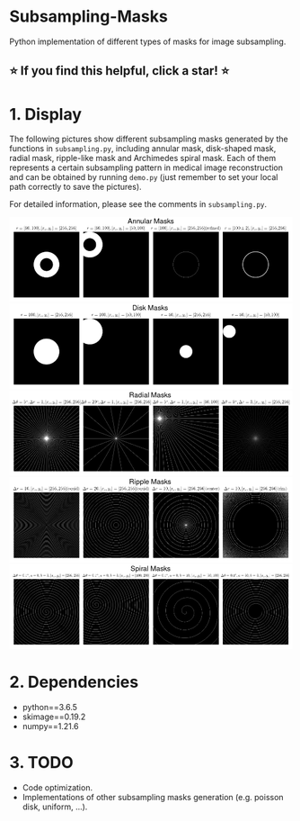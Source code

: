 # Subsampling-Masks
Python implementation of different types of masks for image subsampling.

## :star: If you find this helpful, click a star! :star: ##

# 1. Display
The following pictures show different subsampling masks generated by the functions in `subsampling.py`, including annular mask, disk-shaped mask, radial mask, ripple-like mask and Archimedes spiral mask. Each of them represents a certain subsampling pattern in medical image reconstruction and can be obtained by running `demo.py` (just remember to set your local path correctly to save the pictures).

For detailed information, please see the comments in `subsampling.py`.

<img src="https://github.com/Masaaki-75/Subsampling-Masks/blob/main/figs/masks_annular.png">
<img src="https://github.com/Masaaki-75/Subsampling-Masks/blob/main/figs/masks_disk.png">
<img src="https://github.com/Masaaki-75/Subsampling-Masks/blob/main/figs/masks_radial.png">
<img src="https://github.com/Masaaki-75/Subsampling-Masks/blob/main/figs/masks_ripple.png">
<img src="https://github.com/Masaaki-75/Subsampling-Masks/blob/main/figs/masks_spiral.png">

# 2. Dependencies
- python==3.6.5<br>
- skimage==0.19.2<br>
- numpy==1.21.6


# 3. TODO
- Code optimization.
- Implementations of other subsampling masks generation (e.g. poisson disk, uniform, ...).
